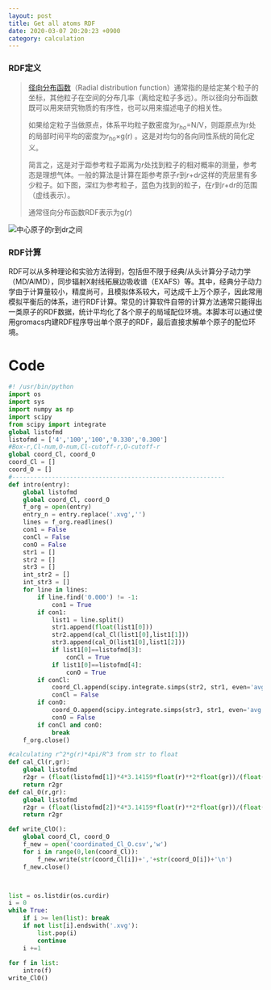 ```yaml
---
layout: post
title: Get all atoms RDF
date: 2020-03-07 20:20:23 +0900
category: calculation
---
```

### RDF定义
> [径向分布函数](https://baike.baidu.com/item/%E5%BE%84%E5%90%91%E5%88%86%E5%B8%83%E5%87%BD%E6%95%B0/12723225?fr=aladdin)（Radial distribution function）通常指的是给定某个粒子的坐标，其他粒子在空间的分布几率（离给定粒子多远）。所以径向分布函数既可以用来研究物质的有序性，也可以用来描述电子的相关性。
>
> 如果给定粒子当做原点，体系平均粒子数密度为*r<sub>ho</sub>*=N/V，则距原点为r处的局部时间平均的密度为*r<sub>ho</sub>*×g(r) 。这是对均匀的各向同性系统的简化定义。
>
> 简言之，这是对于距参考粒子距离为*r*处找到粒子的相对概率的测量，参考态是理想气体。一般的算法是计算在距参考原子*r*到*r*+d*r*这样的壳层里有多少粒子。如下图，深红为参考粒子，蓝色为找到的粒子，在*r*到*r*+d*r*的范围（虚线表示）。
>
> 通常径向分布函数RDF表示为g(*r*)

![中心原子的r到dr之间](https://ss0.bdstatic.com/70cFvHSh_Q1YnxGkpoWK1HF6hhy/it/u=2380327841,484091491&fm=26&gp=0.jpg)

### RDF计算

RDF可以从多种理论和实验方法得到，包括但不限于经典/从头计算分子动力学（MD/AIMD），同步辐射X射线拓展边吸收谱（EXAFS）等。其中，经典分子动力学由于计算量较小，精度尚可，且模拟体系较大，可达成千上万个原子，因此常用模拟平衡后的体系，进行RDF计算。常见的计算软件自带的计算方法通常只能得出一类原子的RDF数据，统计平均化了各个原子的局域配位环境。本脚本可以通过使用gromacs内建RDF程序导出单个原子的RDF，最后直接求解单个原子的配位环境。

# Code

```python
#! /usr/bin/python
import os
import sys
import numpy as np
import scipy
from scipy import integrate
global listofmd
listofmd = ['4','100','100','0.330','0.300']
#Box-r,Cl-num,O-num,Cl-cutoff-r,O-cutoff-r
global coord_Cl, coord_O
coord_Cl = []
coord_O = []
#-----------------------------------------------------------
def intro(entry):
	global listofmd
	global coord_Cl, coord_O
	f_org = open(entry)
	entry_n = entry.replace('.xvg','')
	lines = f_org.readlines()
	con1 = False
	conCl = False
	conO = False
	str1 = []
	str2 = []
	str3 = []
	int_str2 = []
	int_str3 = []
	for line in lines:
		if line.find('0.000') != -1:
			con1 = True
		if con1:
			list1 = line.split()
			str1.append(float(list1[0]))
			str2.append(cal_Cl(list1[0],list1[1]))
			str3.append(cal_O(list1[0],list1[2]))
			if list1[0]==listofmd[3]:
				conCl = True
			if list1[0]==listofmd[4]:
				conO = True
		if conCl:
			coord_Cl.append(scipy.integrate.simps(str2, str1, even='avg'))
			conCl = False
		if conO:
			coord_O.append(scipy.integrate.simps(str3, str1, even='avg'))
			conO = False
		if conCl and conO:
			break
	f_org.close()

#calculating r^2*g(r)*4pi/R^3 from str to float
def cal_Cl(r,gr):
	global listofmd
	r2gr = (float(listofmd[1])*4*3.14159*float(r)**2*float(gr))/(float(listofmd[0])**3)
	return r2gr
def cal_O(r,gr):
	global listofmd
	r2gr = (float(listofmd[2])*4*3.14159*float(r)**2*float(gr))/(float(listofmd[0])**3)
	return r2gr

def write_ClO():
	global coord_Cl, coord_O
	f_new = open('coordinated_Cl_O.csv','w')
	for i in range(0,len(coord_Cl)):
		f_new.write(str(coord_Cl[i])+','+str(coord_O[i])+'\n')
	f_new.close()              



list = os.listdir(os.curdir)
i = 0
while True:
	if i >= len(list): break
	if not list[i].endswith('.xvg'):
		list.pop(i)
		continue
	i +=1
	
for f in list:
	intro(f)
write_ClO()
```